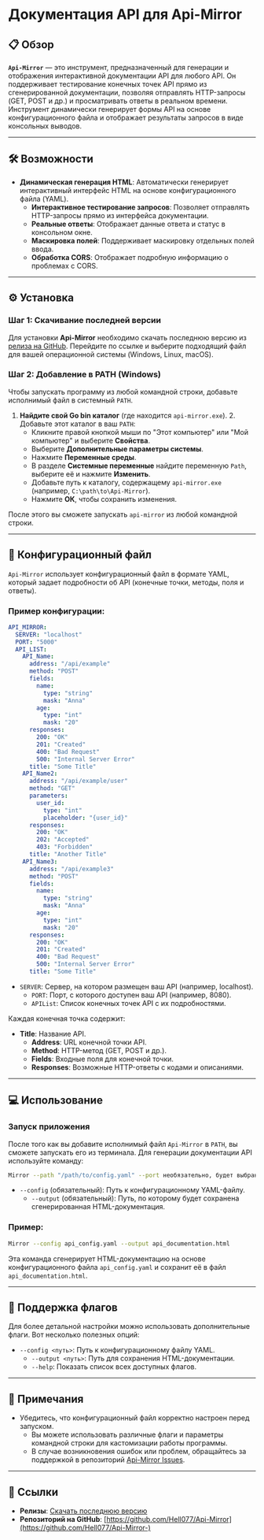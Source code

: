 # Документация API для Api-Mirror

## 📋 Обзор

**`Api-Mirror`** — это инструмент, предназначенный для генерации и отображения интерактивной документации API для любого API. Он поддерживает тестирование конечных точек API прямо из сгенерированной документации, позволяя отправлять HTTP-запросы (GET, POST и др.) и просматривать ответы в реальном времени. Инструмент динамически генерирует формы API на основе конфигурационного файла и отображает результаты запросов в виде консольных выводов.

---

## 🛠️ Возможности

- **Динамическая генерация HTML**: Автоматически генерирует интерактивный интерфейс HTML на основе конфигурационного файла (YAML).
  - **Интерактивное тестирование запросов**: Позволяет отправлять HTTP-запросы прямо из интерфейса документации.
  - **Реальные ответы**: Отображает данные ответа и статус в консольном окне.
  - **Маскировка полей**: Поддерживает маскировку отдельных полей ввода.
  - **Обработка CORS**: Отображает подробную информацию о проблемах с CORS.

---

## ⚙️ Установка

### Шаг 1: Скачивание последней версии

Для установки **Api-Mirror** необходимо скачать последнюю версию из [релиза на GitHub](https://github.com/Hell077/Api-Mirror-/releases). Перейдите по ссылке и выберите подходящий файл для вашей операционной системы (Windows, Linux, macOS).

### Шаг 2: Добавление в PATH (Windows)

Чтобы запускать программу из любой командной строки, добавьте исполнимый файл в системный `PATH`.

1. **Найдите свой Go bin каталог** (где находится `api-mirror.exe`).
   2. Добавьте этот каталог в ваш `PATH`:
      - Кликните правой кнопкой мыши по "Этот компьютер" или "Мой компьютер" и выберите **Свойства**.
      - Выберите **Дополнительные параметры системы**.
      - Нажмите **Переменные среды**.
      - В разделе **Системные переменные** найдите переменную `Path`, выберите её и нажмите **Изменить**.
      - Добавьте путь к каталогу, содержащему `api-mirror.exe` (например, `C:\path\to\Api-Mirror`).
      - Нажмите **ОК**, чтобы сохранить изменения.

После этого вы сможете запускать `api-mirror` из любой командной строки.

---

## 📝 Конфигурационный файл

`Api-Mirror` использует конфигурационный файл в формате YAML, который задает подробности об API (конечные точки, методы, поля и ответы).

### Пример конфигурации:

```yaml
API_MIRROR:
  SERVER: "localhost"
  PORT: "5000"
  API_LIST:
    API_Name:
      address: "/api/example"
      method: "POST"
      fields:
        name:
          type: "string"
          mask: "Anna"
        age:
          type: "int"
          mask: "20"
      responses:
        200: "OK"
        201: "Created"
        400: "Bad Request"
        500: "Internal Server Error"
      title: "Some Title"
    API_Name2:
      address: "/api/example/user"
      method: "GET"
      parameters:
        user_id:
          type: "int"
          placeholder: "{user_id}"
      responses:
        200: "OK"
        202: "Accepted"
        403: "Forbidden"
      title: "Another Title"
    API_Name3:
      address: "/api/example3"
      method: "POST"
      fields:
        name:
          type: "string"
          mask: "Anna"
        age:
          type: "int"
          mask: "20"
      responses:
        200: "OK"
        201: "Created"
        400: "Bad Request"
        500: "Internal Server Error"
      title: "Some Title"

  ```

- `SERVER`: Сервер, на котором размещен ваш API (например, localhost).
  - `PORT`: Порт, с которого доступен ваш API (например, 8080).
  - `APIList`: Список конечных точек API с их подробностями.

Каждая конечная точка содержит:
- **Title**: Название API.
  - **Address**: URL конечной точки API.
  - **Method**: HTTP-метод (GET, POST и др.).
  - **Fields**: Входные поля для конечной точки.
  - **Responses**: Возможные HTTP-ответы с кодами и описаниями.

---

## 💻 Использование

### Запуск приложения

После того как вы добавите исполнимый файл `Api-Mirror` в `PATH`, вы сможете запускать его из терминала. Для генерации документации API используйте команду:

```bash
Mirror --path "/path/to/config.yaml" --port необязательно, будет выбран любой свободный
```

- `--config` (обязательный): Путь к конфигурационному YAML-файлу.
  - `--output` (обязательный): Путь, по которому будет сохранена сгенерированная HTML-документация.

### Пример:

```bash
Mirror --config api_config.yaml --output api_documentation.html
```

Эта команда сгенерирует HTML-документацию на основе конфигурационного файла `api_config.yaml` и сохранит её в файл `api_documentation.html`.

---

## 🔧 Поддержка флагов

Для более детальной настройки можно использовать дополнительные флаги. Вот несколько полезных опций:

- `--config <путь>`: Путь к конфигурационному файлу YAML.
  - `--output <путь>`: Путь для сохранения HTML-документации.
  - `--help`: Показать список всех доступных флагов.

---

## 📌 Примечания

- Убедитесь, что конфигурационный файл корректно настроен перед запуском.
  - Вы можете использовать различные флаги и параметры командной строки для кастомизации работы программы.
  - В случае возникновения ошибок или проблем, обращайтесь за поддержкой в репозиторий [Api-Mirror Issues](https://github.com/Hell077/Api-Mirror/issues).

---

## 🔗 Ссылки

- **Релизы**: [Скачать последнюю версию](https://github.com/Hell077/Api-Mirror-/releases)
- **Репозиторий на GitHub**: [https://github.com/Hell077/Api-Mirror](https://github.com/Hell077/Api-Mirror-)

